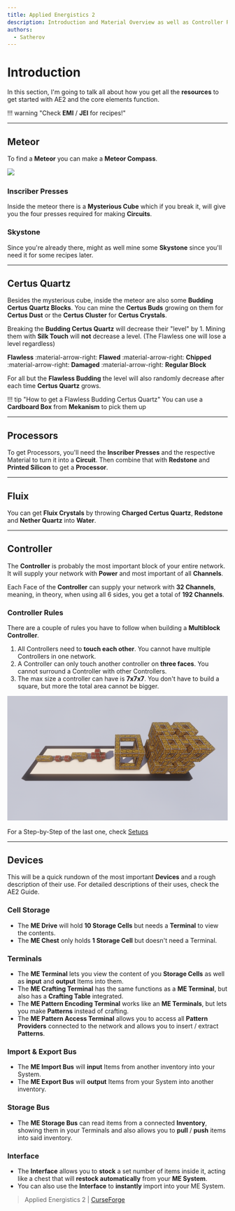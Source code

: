 ```yaml
---
title: Applied Energistics 2
description: Introduction and Material Overview as well as Controller Rules and short Explanation of the most important Devices.
authors:
  - Satherov
---
```


# Introduction

In this section, I'm going to talk all about how you get all the **resources** to get started with AE2 and the core elements function.

!!! warning "Check **EMI** / **JEI** for recipes!"

---

## Meteor

To find a **Meteor** you can make a **Meteor Compass**.

![](img/meteor.png)

### Inscriber Presses
Inside the meteor there is a **Mysterious Cube** which if you break it, will give you the four presses required for making **Circuits**.

### Skystone
Since you're already there, might as well mine some **Skystone** since you'll need it for some recipes later.

---

## Certus Quartz

Besides the mysterious cube, inside the meteor are also some **Budding Certus Quartz Blocks**. You can mine the **Certus Buds** growing on them for **Certus Dust** or the **Certus Cluster** for **Certus Crystals**.

Breaking the **Budding Certus Quartz** will decrease their "level" by 1. Mining them with **Silk Touch** will **not** decrease a level. (The Flawless one will lose a level regardless)

**Flawless** :material-arrow-right: **Flawed** :material-arrow-right: **Chipped** :material-arrow-right: **Damaged** :material-arrow-right: **Regular Block** 

For all but the **Flawless Budding** the level will also randomly decrease after each time **Certus Quartz** grows.

!!! tip "How to get a Flawless Budding Certus Quartz"
    You can use a **Cardboard Box** from **Mekanism** to pick them up

---

## Processors

To get Processors, you'll need the **Inscriber Presses** and the respective Material to turn it into a **Circuit**. Then combine that with **Redstone** and **Printed Silicon** to get a **Processor**.

---

## Fluix

You can get **Fluix Crystals** by throwing **Charged Certus Quartz**, **Redstone** and **Nether Quartz** into **Water**.

---

## Controller

The **Controller** is probably the most important block of your entire network. It will supply your network with **Power** and most important of all **Channels**.

Each Face of the **Controller** can supply your network with **32 Channels**, meaning, in theory, when using all 6 sides, you get a total of **192 Channels**.

### Controller Rules
There are a couple of rules you have to follow when building a **Multiblock Controller**.

1. All Controllers need to **touch each other**. You cannot have multiple Controllers in one network.
2. A Controller can only touch another controller on **three faces**. You cannot surround a Controller with other Controllers.
3. The max size a controller can have is **7x7x7**. You don't have to build a square, but more the total area cannot be bigger.

![](img/controllerShowcase.png)

For a Step-by-Step of the last one, check [Setups](setups/README.md)

---

## Devices

This will be a quick rundown of the most important **Devices** and a rough description of their use. For detailed descriptions of their uses, check the AE2 Guide.

### Cell Storage
- The **ME Drive** will hold **10 Storage Cells** but needs a **Terminal** to view the contents.
- The **ME Chest** only holds **1 Storage Cell** but doesn't need a Terminal.

### Terminals
- The **ME Terminal** lets you view the content of you **Storage Cells** as well as **input** and **output** Items into them.
- The **ME Crafting Terminal** has the same functions as a **ME Terminal**, but also has a **Crafting Table** integrated.
- The **ME Pattern Encoding Terminal** works like an **ME Terminals**, but lets you make **Patterns** instead of crafting.
- The **ME Pattern Access Terminal** allows you to access all **Pattern Providers** connected to the network and allows you to insert / extract **Patterns**.

### Import & Export Bus
- The **ME Import Bus** will **input** Items from another inventory into your System.
- The **ME Export Bus** will **output** Items from your System into another inventory.

### Storage Bus
- The **ME Storage Bus** can read items from a connected **Inventory**, showing them in your Terminals and also allows you to **pull** / **push** items into said inventory.

### Interface
- The **Interface** allows you to **stock** a set number of items inside it, acting like a chest that will **restock automatically** from your **ME System**.
- You can also use the **Interface** to **instantly** import into your ME System.

> Applied Energistics 2 | [CurseForge](https://legacy.curseforge.com/minecraft/mc-mods/applied-energistics-2)
